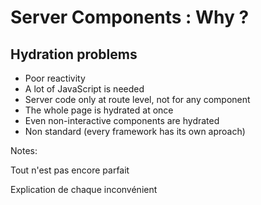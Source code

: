 <!-- .slide: class="two-column with-code " -->

# Server Components : Why ?

## Hydration problems

- Poor reactivity
- A lot of JavaScript is needed
- Server code only at route level, not for any component
- The whole page is hydrated at once
- Even non-interactive components are hydrated
- Non standard (every framework has its own aproach)

Notes:

Tout n'est pas encore parfait

Explication de chaque inconvénient
